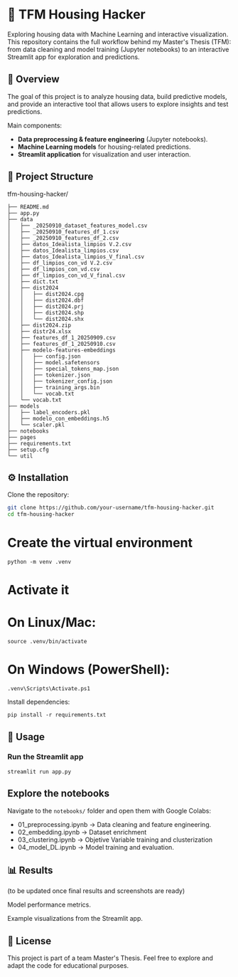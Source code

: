 # 🏡 TFM Housing Hacker

Exploring housing data with Machine Learning and interactive visualization.  
This repository contains the full workflow behind my Master's Thesis (TFM):  
from data cleaning and model training (Jupyter notebooks) to an interactive Streamlit app for exploration and predictions.

## 📌 Overview

The goal of this project is to analyze housing data, build predictive models, and provide an interactive tool that allows users to explore insights and test predictions.

Main components:

- **Data preprocessing & feature engineering** (Jupyter notebooks).
- **Machine Learning models** for housing-related predictions.
- **Streamlit application** for visualization and user interaction.

## 📂 Project Structure

tfm-housing-hacker/

```
├── README.md
├── app.py
├── data
│   ├── _20250910_dataset_features_model.csv
│   ├── _20250910_features_df_1.csv
│   ├── _20250910_features_df_2.csv
│   ├── datos_Idealista_limpios V.2.csv
│   ├── datos_Idealista_limpios.csv
│   ├── datos_Idealista_limpios_V_final.csv
│   ├── df_limpios_con_vd V.2.csv
│   ├── df_limpios_con_vd.csv
│   ├── df_limpios_con_vd_V_final.csv
│   ├── dict.txt
│   ├── dist2024
│   │   ├── dist2024.cpg
│   │   ├── dist2024.dbf
│   │   ├── dist2024.prj
│   │   ├── dist2024.shp
│   │   └── dist2024.shx
│   ├── dist2024.zip
│   ├── distr24.xlsx
│   ├── features_df_1_20250909.csv
│   ├── features_df_1_20250910.csv
│   ├── modelo-features-embeddings
│   │   ├── config.json
│   │   ├── model.safetensors
│   │   ├── special_tokens_map.json
│   │   ├── tokenizer.json
│   │   ├── tokenizer_config.json
│   │   ├── training_args.bin
│   │   └── vocab.txt
│   └── vocab.txt
├── models
│   ├── label_encoders.pkl
│   ├── modelo_con_embeddings.h5
│   └── scaler.pkl
├── notebooks
├── pages
├── requirements.txt
├── setup.cfg
└── util
```

## ⚙️ Installation

Clone the repository:

```bash
git clone https://github.com/your-username/tfm-housing-hacker.git
cd tfm-housing-hacker
```

# Create the virtual environment

```
python -m venv .venv
```

# Activate it

# On Linux/Mac:

```
source .venv/bin/activate
```

# On Windows (PowerShell):

```
.venv\Scripts\Activate.ps1
```

Install dependencies:

```
pip install -r requirements.txt
```

## 🚀 Usage

### Run the Streamlit app

```
streamlit run app.py
```

## Explore the notebooks

Navigate to the `notebooks/` folder and open them with Google Colabs:

- 01_preprocessing.ipynb → Data cleaning and feature engineering.
- 02_embedding.ipynb → Dataset enrichment
- 03_clustering.ipynb → Objetive Variable training and clusterization
- 04_model_DL.ipynb → Model training and evaluation.

## 📊 Results

(to be updated once final results and screenshots are ready)

Model performance metrics.

Example visualizations from the Streamlit app.

## 📄 License

This project is part of a team Master's Thesis.
Feel free to explore and adapt the code for educational purposes.
